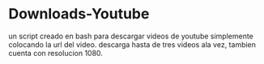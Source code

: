 # Downloads-Youtube
un script creado en bash para descargar videos de youtube simplemente colocando la url del video. descarga hasta de tres videos ala vez, tambien cuenta con resolucion 1080.
